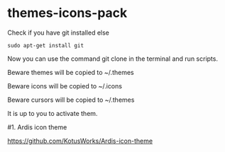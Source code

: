 # themes-icons-pack

Check if you have git installed else

	sudo apt-get install git

Now you can use the command git clone in the terminal and run scripts.

Beware themes will be copied to ~/.themes

Beware icons will be copied to ~/.icons

Beware cursors will be copied to ~/.themes


It is up to you to activate them.


#1. Ardis icon theme

https://github.com/KotusWorks/Ardis-icon-theme
